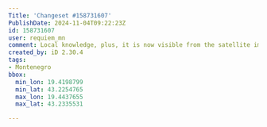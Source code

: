 ```yaml
---
Title: 'Changeset #158731607'
PublishDate: 2024-11-04T09:22:23Z
id: 158731607
user: requiem_mn
comment: Local knowledge, plus, it is now visible from the satellite images where the road is going to be. Also, there is a video
created_by: iD 2.30.4
tags:
- Montenegro
bbox:
  min_lon: 19.4198799
  min_lat: 43.2254765
  max_lon: 19.4437655
  max_lat: 43.2335531

---
```

